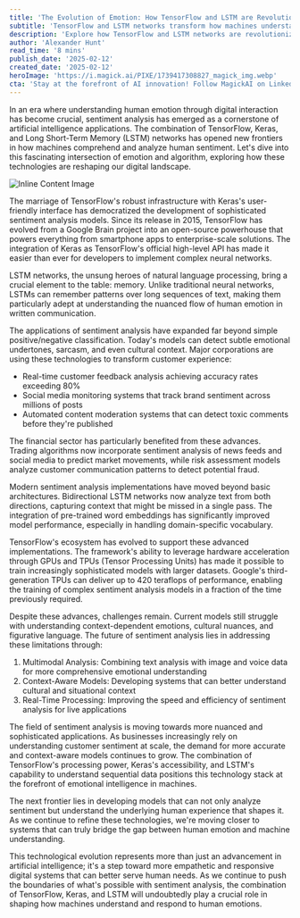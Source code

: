 ```yaml
---
title: 'The Evolution of Emotion: How TensorFlow and LSTM are Revolutionizing Sentiment Analysis'
subtitle: 'TensorFlow and LSTM networks transform how machines understand human sentiment'
description: 'Explore how TensorFlow and LSTM networks are revolutionizing sentiment analysis, enabling machines to better understand human emotions. Learn about the latest advancements in AI-powered emotional intelligence and their real-world applications.'
author: 'Alexander Hunt'
read_time: '8 mins'
publish_date: '2025-02-12'
created_date: '2025-02-12'
heroImage: 'https://i.magick.ai/PIXE/1739417308827_magick_img.webp'
cta: 'Stay at the forefront of AI innovation! Follow MagickAI on LinkedIn for regular insights into groundbreaking developments in machine learning and emotional intelligence.'
---
```


In an era where understanding human emotion through digital interaction has become crucial, sentiment analysis has emerged as a cornerstone of artificial intelligence applications. The combination of TensorFlow, Keras, and Long Short-Term Memory (LSTM) networks has opened new frontiers in how machines comprehend and analyze human sentiment. Let's dive into this fascinating intersection of emotion and algorithm, exploring how these technologies are reshaping our digital landscape.

![Inline Content Image](https://i.magick.ai/PIXE/1739417308831_magick_img.webp)

The marriage of TensorFlow's robust infrastructure with Keras's user-friendly interface has democratized the development of sophisticated sentiment analysis models. Since its release in 2015, TensorFlow has evolved from a Google Brain project into an open-source powerhouse that powers everything from smartphone apps to enterprise-scale solutions. The integration of Keras as TensorFlow's official high-level API has made it easier than ever for developers to implement complex neural networks.

LSTM networks, the unsung heroes of natural language processing, bring a crucial element to the table: memory. Unlike traditional neural networks, LSTMs can remember patterns over long sequences of text, making them particularly adept at understanding the nuanced flow of human emotion in written communication.

The applications of sentiment analysis have expanded far beyond simple positive/negative classification. Today's models can detect subtle emotional undertones, sarcasm, and even cultural context. Major corporations are using these technologies to transform customer experience:

- Real-time customer feedback analysis achieving accuracy rates exceeding 80%
- Social media monitoring systems that track brand sentiment across millions of posts
- Automated content moderation systems that can detect toxic comments before they're published

The financial sector has particularly benefited from these advances. Trading algorithms now incorporate sentiment analysis of news feeds and social media to predict market movements, while risk assessment models analyze customer communication patterns to detect potential fraud.

Modern sentiment analysis implementations have moved beyond basic architectures. Bidirectional LSTM networks now analyze text from both directions, capturing context that might be missed in a single pass. The integration of pre-trained word embeddings has significantly improved model performance, especially in handling domain-specific vocabulary.

TensorFlow's ecosystem has evolved to support these advanced implementations. The framework's ability to leverage hardware acceleration through GPUs and TPUs (Tensor Processing Units) has made it possible to train increasingly sophisticated models with larger datasets. Google's third-generation TPUs can deliver up to 420 teraflops of performance, enabling the training of complex sentiment analysis models in a fraction of the time previously required.

Despite these advances, challenges remain. Current models still struggle with understanding context-dependent emotions, cultural nuances, and figurative language. The future of sentiment analysis lies in addressing these limitations through:

1. Multimodal Analysis: Combining text analysis with image and voice data for more comprehensive emotional understanding
2. Context-Aware Models: Developing systems that can better understand cultural and situational context
3. Real-Time Processing: Improving the speed and efficiency of sentiment analysis for live applications

The field of sentiment analysis is moving towards more nuanced and sophisticated applications. As businesses increasingly rely on understanding customer sentiment at scale, the demand for more accurate and context-aware models continues to grow. The combination of TensorFlow's processing power, Keras's accessibility, and LSTM's capability to understand sequential data positions this technology stack at the forefront of emotional intelligence in machines.

The next frontier lies in developing models that can not only analyze sentiment but understand the underlying human experience that shapes it. As we continue to refine these technologies, we're moving closer to systems that can truly bridge the gap between human emotion and machine understanding.

This technological evolution represents more than just an advancement in artificial intelligence; it's a step toward more empathetic and responsive digital systems that can better serve human needs. As we continue to push the boundaries of what's possible with sentiment analysis, the combination of TensorFlow, Keras, and LSTM will undoubtedly play a crucial role in shaping how machines understand and respond to human emotions.